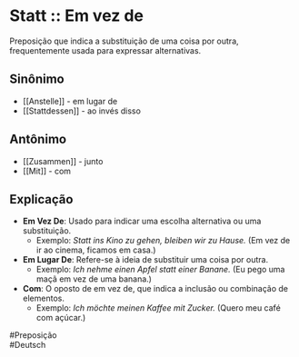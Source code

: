 # Statt :: Em vez de
Preposição que indica a substituição de uma coisa por outra, frequentemente usada para expressar alternativas.

## Sinônimo
- [[Anstelle]] - em lugar de  
- [[Stattdessen]] - ao invés disso  

## Antônimo
- [[Zusammen]] - junto  
- [[Mit]] - com  

## Explicação
- **Em Vez De**: Usado para indicar uma escolha alternativa ou uma substituição.
  - Exemplo: *Statt ins Kino zu gehen, bleiben wir zu Hause.* (Em vez de ir ao cinema, ficamos em casa.)
- **Em Lugar De**: Refere-se à ideia de substituir uma coisa por outra.
  - Exemplo: *Ich nehme einen Apfel statt einer Banane.* (Eu pego uma maçã em vez de uma banana.)
- **Com**: O oposto de em vez de, que indica a inclusão ou combinação de elementos.
  - Exemplo: *Ich möchte meinen Kaffee mit Zucker.* (Quero meu café com açúcar.)

#Preposição  
#Deutsch
